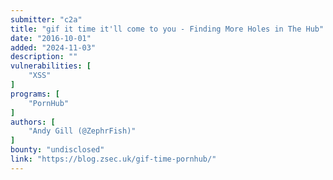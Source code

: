 ```yaml
---
submitter: "c2a"
title: "gif it time it'll come to you - Finding More Holes in The Hub"
date: "2016-10-01"
added: "2024-11-03"
description: ""
vulnerabilities: [
    "XSS"
]
programs: [
    "PornHub"
]
authors: [
    "Andy Gill (@ZephrFish)"
]
bounty: "undisclosed"
link: "https://blog.zsec.uk/gif-time-pornhub/"
---
```




